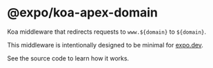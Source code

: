 # @expo/koa-apex-domain
Koa middleware that redirects requests to `www.${domain}` to `${domain}`.

This middleware is intentionally designed to be minimal for [expo.dev](https://expo.dev).

See the source code to learn how it works.
